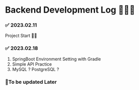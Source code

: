 # Backend Development Log 🧑🏻‍💻

### ✅ 2023.02.11

Project Start 🎉🎉

### ✅ 2023.02.18 

1. SpringBoot Environment Setting with Gradle 
2. Simple API Practice
3. MySQL ? PostgreSQL ? 

### 🚨To be updated Later